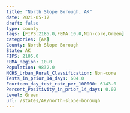 ```yaml
---
title: "North Slope Borough, AK"
date: 2021-05-17
draft: false
type: county
tags: [FIPS:2185.0,FEMA:10.0,Non-core,Green]
categories: [AK]
County: North Slope Borough
State: AK
FIPS: 2185.0
FEMA_Region: 10.0
Population: 9832.0
NCHS_Urban_Rural_Classification: Non-core
Tests_in_prior_14_days: 604.0
Fourteen_day_test_rate_per_100000: 6143.0
Percent_Positivity_in_prior_14_days: 0.02
Level: Green
url: /states/AK/north-slope-borough
---
```



